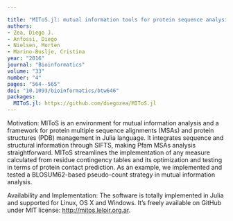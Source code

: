 ```yaml
---

title: "MIToS.jl: mutual information tools for protein sequence analysis in the Julia language"
authors:
- Zea, Diego J.
- Anfossi, Diego
- Nielsen, Morten
- Marino-Buslje, Cristina
year: "2016"
journal: "Bioinformatics"
volume: "33"
number: "4"
pages: "564--565"
doi: "10.1093/bioinformatics/btw646"
packages:
  MIToS.jl: https://github.com/diegozea/MIToS.jl
---
```

Motivation: MIToS is an environment for mutual information analysis and a framework for protein multiple sequence alignments (MSAs) and protein structures (PDB) management in Julia language. It integrates sequence and structural information through SIFTS, making Pfam MSAs analysis straightforward. MIToS streamlines the implementation of any measure calculated from residue contingency tables and its optimization and testing in terms of protein contact prediction. As an example, we implemented and tested a BLOSUM62-based pseudo-count strategy in mutual information analysis.

Availability and Implementation: The software is totally implemented in Julia and supported for Linux, OS X and Windows. It’s freely available on GitHub under MIT license: http://mitos.leloir.org.ar.
